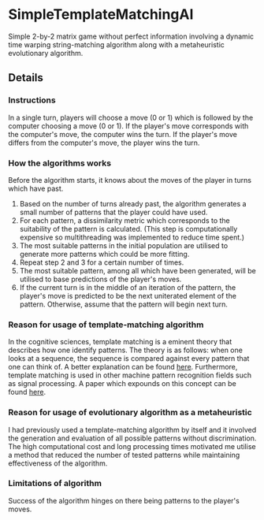 # SimpleTemplateMatchingAI
Simple 2-by-2 matrix game without perfect information involving a dynamic time warping string-matching algorithm along with a metaheuristic evolutionary algorithm. 

## Details
### Instructions
In a single turn, players will choose a move (0 or 1) which is followed by the computer choosing a move (0 or 1).
If the player's move corresponds with the computer's move, the computer wins the turn. If the player's move differs 
from the computer's move, the player wins the turn. 
### How the algorithms works
Before the algorithm starts, it knows about the moves of the player in turns which have past. 
1. Based on the number of turns already past, the algorithm generates a small number of patterns that the player could have used. 
2. For each pattern, a dissimilarity metric which corresponds to the suitability of the pattern is calculated. (This step is computationally expensive so multithreading was implemented to reduce time spent.)
3. The most suitable patterns in the initial population are utilised to generate more patterns which could be more fitting.
4. Repeat step 2 and 3 for a certain number of times.
5. The most suitable pattern, among all which have been generated, will be utilised to base predictions of the player's moves.
6. If the current turn is in the middle of an iteration of the pattern, the player's move is predicted to be the next uniterated element of the pattern. Otherwise, assume that the pattern will begin next turn. 
### Reason for usage of template-matching algorithm
In the cognitive sciences, template matching is a eminent theory that describes how one identify patterns. The theory is as follows: when one
looks at a sequence, the sequence is compared against every pattern that one can think of. A better explanation can be found [here](https://cdn.intechopen.com/pdfs/5795/InTech-Theory_of_cognitive_pattern_recognition.pdf). Furthermore, template matching is used in other machine 
pattern recognition fields such as signal processing. A paper which expounds on this concept can be found [here](https://www.hindawi.com/journals/jam/2014/528071/).
### Reason for usage of evolutionary algorithm as a metaheuristic
I had previously used a template-matching algorithm by itself and it involved the generation and evaluation of all possible patterns without discrimination. The high computational cost and long processing times motivated me utilise a method that reduced the number of tested patterns while maintaining effectiveness of the algorithm.
### Limitations of algorithm
Success of the algorithm hinges on there being patterns to the player's moves.


